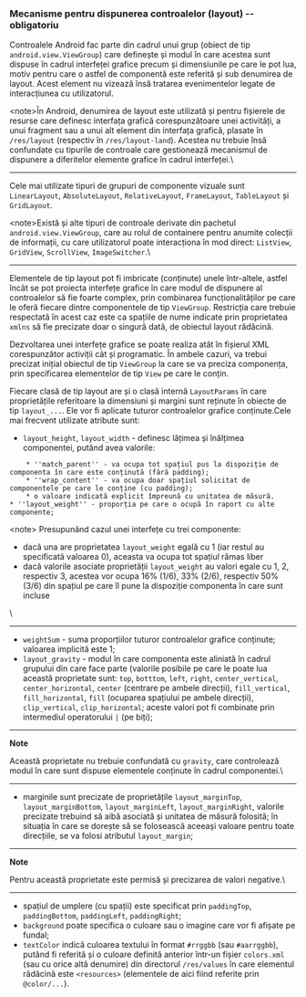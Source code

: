 ### Mecanisme pentru dispunerea controalelor (layout) -- obligatoriu

Controalele Android fac parte din cadrul unui grup (obiect de tip
`android.view.ViewGroup`) care definește și modul în care acestea sunt
dispuse în cadrul interfeței grafice precum și dimensiunile pe care le
pot lua, motiv pentru care o astfel de componentă este referită și sub
denumirea de layout. Acest element nu vizează însă tratarea
evenimentelor legate de interacțiunea cu utilizatorul.

\<note>În Android, denumirea de layout este utilizată și pentru
fișierele de resurse care definesc interfața grafică corespunzătoare
unei activități, a unui fragment sau a unui alt element din interfața
grafică, plasate în `/res/layout` (respectiv în `/res/layout-land`).
Acestea nu trebuie însă confundate cu tipurile de controale care
gestionează mecanismul de dispunere a diferitelor elemente grafice în
cadrul interfeței.\

---

Cele mai utilizate tipuri de grupuri de componente vizuale sunt
`LinearLayout`, `AbsoluteLayout`, `RelativeLayout`, `FrameLayout`,
`TableLayout` și `GridLayout`.

\<note>Există și alte tipuri de controale derivate din pachetul
`android.view.ViewGroup`, care au rolul de containere pentru anumite
colecții de informații, cu care utilizatorul poate interacționa în mod
direct: `ListView`, `GridView`, `ScrollView`, `ImageSwitcher`.\

---

Elementele de tip layout pot fi imbricate (conținute) unele într-altele,
astfel încât se pot proiecta interfețe grafice în care modul de
dispunere al controalelor să fie foarte complex, prin combinarea
funcționalităților pe care le oferă fiecare dintre componentele de tip
`ViewGroup`. Restricția care trebuie respectată în acest caz este ca
spațiile de nume indicate prin proprietatea `xmlns` să fie precizate
doar o singură dată, de obiectul layout rădăcină.

Dezvoltarea unei interfețe grafice se poate realiza atât în fișierul XML
corespunzător activiții cât și programatic. În ambele cazuri, va trebui
precizat inițial obiectul de tip `ViewGroup` la care se va preciza
componența, prin specificarea elementelor de tip `View` pe care le
conțin.

Fiecare clasă de tip layout are și o clasă internă `LayoutParams` în
care proprietățile referitoare la dimensiuni și margini sunt reținute în
obiecte de tip `layout_...`. Ele vor fi aplicate tuturor controalelor
grafice conținute.Cele mai frecvent utilizate atribute sunt:

-   `layout_height`, `layout_width` - definesc lățimea și înălțimea
    componentei, putând avea valorile:

<!-- -->

        * ''match_parent'' - va ocupa tot spațiul pus la dispoziție de componenta în care este conținută (fără padding);
        * ''wrap_content'' - va ocupa doar spațiul solicitat de componentele pe care le conține (cu padding);
        * o valoare indicată explicit împreună cu unitatea de măsură.
    * ''layout_weight'' - proporția pe care o ocupă în raport cu alte componente;

\<note> Presupunând cazul unei interfețe cu trei componente:

-   dacă una are proprietatea `layout_weight` egală cu 1 (iar restul au
    specificată valoarea 0), aceasta va ocupa tot spațiul rămas liber
-   dacă valorile asociate proprietății `layout_weight` au valori egale
    cu 1, 2, respectiv 3, acestea vor ocupa 16% (1/6), 33% (2/6),
    respectiv 50% (3/6) din spațiul pe care îl pune la dispoziție
    componenta în care sunt incluse

\

---

-   `weightSum` - suma proporțiilor tuturor controalelor grafice
    conținute; valoarea implicită este 1;
-   `layout_gravity` - modul în care componenta este aliniată în cadrul
    grupului din care face parte (valorile posibile pe care le poate lua
    această proprietate sunt: `top`, `botttom`, `left`, `right`,
    `center_vertical`, `center_horizontal`, `center` (centrare pe ambele
    direcții), `fill_vertical`, `fill_horizontal`, `fill` (ocuparea
    spațiului pe ambele direcții), `clip_vertical`, `clip_horizontal`;
    aceste valori pot fi combinate prin intermediul operatorului `|` (pe
    biți);

---
**Note**

Această proprietate nu trebuie confundată cu `gravity`,
care controlează modul în care sunt dispuse elementele conținute în
cadrul componentei.\

---

-   marginile sunt precizate de proprietățile `layout_marginTop`,
    `layout_marginBottom`, `layout_marginLeft`, `layout_marginRight`,
    valorile precizate trebuind să aibă asociată și unitatea de măsură
    folosită; în situația în care se dorește să se folosească aceeași
    valoare pentru toate direcțiile, se va folosi atributul
    `layout_margin`;

---
**Note**

Pentru această proprietate este permisă și precizarea de
valori negative.\

---

-   spațiul de umplere (cu spații) este specificat prin `paddingTop`,
    `paddingBottom`, `paddingLeft`, `paddingRight`;
-   `background` poate specifica o culoare sau o imagine care vor fi
    afișate pe fundal;
-   `textColor` indică culoarea textului în format `#rrggbb` (sau
    `#aarrggbb`), putând fi referită și o culoare definită anterior
    într-un fișier `colors.xml` (sau cu orice altă denumire) din
    directorul `/res/values` în care elementul rădăcină este
    `<resources>` (elementele de aici fiind referite prin `@color/...`).

